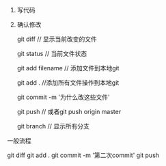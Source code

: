 1. 写代码
2. 确认修改
    
    git diff // 显示当前改变的文件

    git status  // 当前文件状态

    git add filename  // 添加文件到本地git

    git add .  //添加所有文件操作到本地git

    git commit -m '为什么改这些文件'

    git push  //  或者git push origin master

    git branch // 显示所有分支

一般流程

git diff
git add .
git commit -m '第二次commit'
git push


